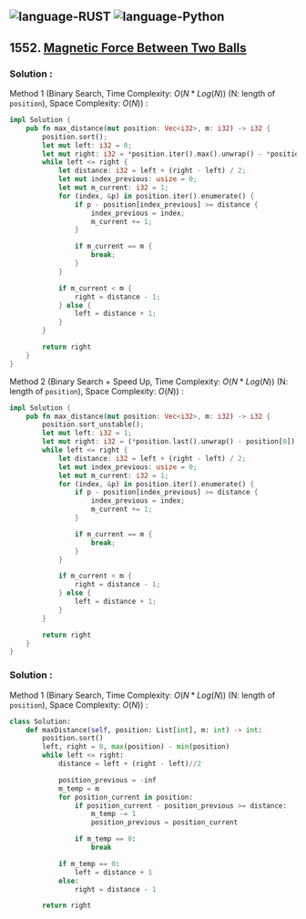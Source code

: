 ![language-RUST](https://img.shields.io/badge/RUST-8d4004?style=for-the-badge&logo=RUST)
![language-Python](https://img.shields.io/badge/Python-ffd43b?style=for-the-badge&logo=PYTHON)
---

## 1552. [Magnetic Force Between Two Balls](https://leetcode.com/problems/magnetic-force-between-two-balls)

### Solution :

Method 1 (Binary Search, Time Complexity: $O(N*Log(N))$ (N: length of `position`), Space Complexity: $O(N)$) :
```rust
impl Solution {
    pub fn max_distance(mut position: Vec<i32>, m: i32) -> i32 {
        position.sort();
        let mut left: i32 = 0;
        let mut right: i32 = *position.iter().max().unwrap() - *position.iter().min().unwrap();
        while left <= right {
            let distance: i32 = left + (right - left) / 2;
            let mut index_previous: usize = 0;
            let mut m_current: i32 = 1;
            for (index, &p) in position.iter().enumerate() {
                if p - position[index_previous] >= distance {
                    index_previous = index;
                    m_current += 1;
                }

                if m_current == m {
                    break;
                }
            }

            if m_current < m {
                right = distance - 1;
            } else {
                left = distance + 1;
            }
        }

        return right
    }
}
```

Method 2 (Binary Search + Speed Up, Time Complexity: $O(N*Log(N))$ (N: length of `position`), Space Complexity: $O(N)$) :
```rust
impl Solution {
    pub fn max_distance(mut position: Vec<i32>, m: i32) -> i32 {
        position.sort_unstable();
        let mut left: i32 = 1;
        let mut right: i32 = (*position.last().unwrap() - position[0]) / (m - 1);
        while left <= right {
            let distance: i32 = left + (right - left) / 2;
            let mut index_previous: usize = 0;
            let mut m_current: i32 = 1;
            for (index, &p) in position.iter().enumerate() {
                if p - position[index_previous] >= distance {
                    index_previous = index;
                    m_current += 1;
                }

                if m_current == m {
                    break;
                }
            }

            if m_current < m {
                right = distance - 1;
            } else {
                left = distance + 1;
            }
        }

        return right
    }
}
```

### Solution :

Method 1 (Binary Search, Time Complexity: $O(N*Log(N))$ (N: length of `position`), Space Complexity: $O(N)$) :
```python
class Solution:
    def maxDistance(self, position: List[int], m: int) -> int:
        position.sort()
        left, right = 0, max(position) - min(position)
        while left <= right:
            distance = left + (right - left)//2

            position_previous = -inf
            m_temp = m
            for position_current in position:
                if position_current - position_previous >= distance:
                    m_temp -= 1
                    position_previous = position_current

                if m_temp == 0:
                    break

            if m_temp == 0:
                left = distance + 1
            else:
                right = distance - 1

        return right
```
